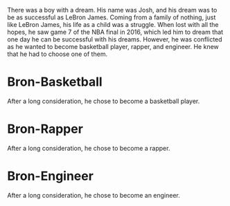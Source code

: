 There was a boy with a dream. His name was Josh, and his dream was to be as successful as LeBron James. Coming from a family of nothing, just like LeBron James, his life as a child was a struggle. When lost with all the hopes, he saw game 7 of the NBA final in 2016, which led him to dream that one day he can be successful with his dreams. However, he was conflicted as he wanted to become basketball player, rapper, and engineer. He knew that he had to choose one of them.

# Bron-Basketball
After a long consideration, he chose to become a basketball player.

# Bron-Rapper
After a long consideration, he chose to become a rapper.

# Bron-Engineer
After a long consideration, he chose to become an engineer.
